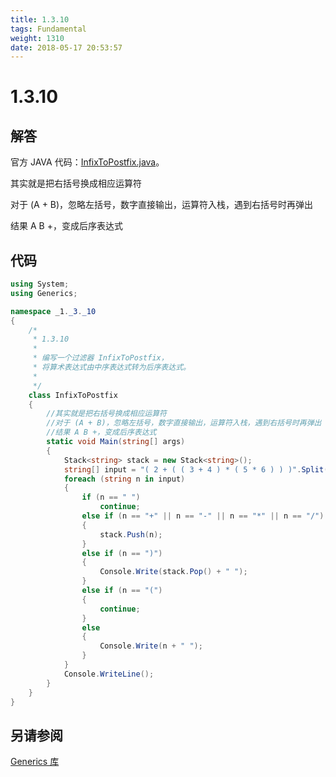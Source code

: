 ```yaml
---
title: 1.3.10
tags: Fundamental
weight: 1310
date: 2018-05-17 20:53:57
---
```


# 1.3.10


## 解答

官方 JAVA 代码：[InfixToPostfix.java](http://algs4.cs.princeton.edu/13stacks/InfixToPostfix.java.html)。

其实就是把右括号换成相应运算符

对于 (A + B)，忽略左括号，数字直接输出，运算符入栈，遇到右括号时再弹出

结果 A B +，变成后序表达式

## 代码

```csharp
using System;
using Generics;

namespace _1._3._10
{
    /*
     * 1.3.10
     * 
     * 编写一个过滤器 InfixToPostfix，
     * 将算术表达式由中序表达式转为后序表达式。
     * 
     */
    class InfixToPostfix
    {
        //其实就是把右括号换成相应运算符
        //对于 (A + B)，忽略左括号，数字直接输出，运算符入栈，遇到右括号时再弹出
        //结果 A B +，变成后序表达式
        static void Main(string[] args)
        {
            Stack<string> stack = new Stack<string>();
            string[] input = "( 2 + ( ( 3 + 4 ) * ( 5 * 6 ) ) )".Split(' ');
            foreach (string n in input)
            {
                if (n == " ")
                    continue;
                else if (n == "+" || n == "-" || n == "*" || n == "/")
                {
                    stack.Push(n);
                }
                else if (n == ")")
                {
                    Console.Write(stack.Pop() + " ");
                }
                else if (n == "(")
                {
                    continue;
                }
                else
                {
                    Console.Write(n + " ");
                }
            }
            Console.WriteLine();
        }
    }
}
```

## 另请参阅

[Generics 库](https://github.com/ikesnowy/Algorithms-4th-Edition-in-Csharp/tree/master/1%20Fundamental/1.3/Generics)
